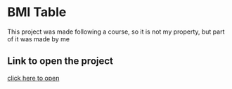 <link rel="stylesheet" href="css/readme.css">
<h1>BMI Table </h1>

 This project was made following a course, so it is not my property, but part of it was made by me
 
<h2>Link to open the project</h2>
<a href="https://joaogabrielenes.github.io/BMI-Table/" target="_blank">click here to open</a>
